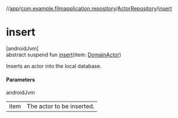 //[app](../../../index.md)/[com.example.filmapplication.repository](../index.md)/[ActorRepository](index.md)/[insert](insert.md)

# insert

[androidJvm]\
abstract suspend fun [insert](insert.md)(item: [DomainActor](../../com.example.filmapplication.domain/-domain-actor/index.md))

Inserts an actor into the local database.

#### Parameters

androidJvm

| | |
|---|---|
| item | The actor to be inserted. |
